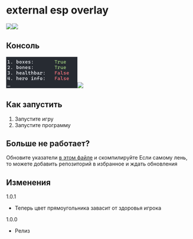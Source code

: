 
# external esp overlay

![](images/preview.gif)![](preview)

## Консоль

![](images/cmd.png)![](cmd)

## Как запустить

1. Запустите игру
2. Запустите программу

## Больше не работает?

Обновите указатели [в этом файле](https://github.com/Loara228/deadlock-esp/blob/master/deadlock/Offsets.cs) и скомпилируйте
Если самому лень, то можете добавить репозиторий в избранное и ждать обновления


## Изменения

1.0.1

- Теперь цвет прямоугольника завасит от здоровья игрока

1.0.0

- Релиз